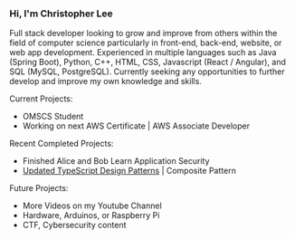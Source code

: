 ### Hi, I'm Christopher Lee

Full stack developer looking to grow and improve from others within the field of computer science particularly in front-end, back-end, website, or web app development. Experienced in multiple languages such as Java (Spring Boot), Python, C++, HTML, CSS, Javascript (React / Angular), and SQL (MySQL, PostgreSQL). Currently seeking any opportunities to further develop and improve my own knowledge and skills.

Current Projects:
* OMSCS Student
* Working on next AWS Certificate | AWS Associate Developer

Recent Completed Projects:
* Finished Alice and Bob Learn Application Security
* [Updated TypeScript Design Patterns](https://github.com/choicespecs/TypescriptDesignPatterns) | Composite Pattern

Future Projects:
* More Videos on my Youtube Channel
* Hardware, Arduinos, or Raspberry Pi
* CTF, Cybersecurity content


